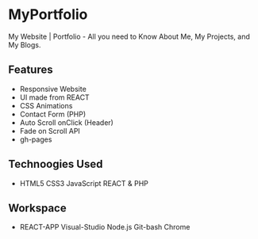 # MyPortfolio
My Website | Portfolio -  All you need to Know  About Me, My Projects, and My Blogs.

## Features
* Responsive Website
* UI made from REACT
* CSS Animations
* Contact Form (PHP)
* Auto Scroll onClick (Header)
* Fade on Scroll API
* gh-pages

## Technoogies Used
* HTML5 CSS3 JavaScript REACT & PHP
## Workspace
* REACT-APP Visual-Studio Node.js Git-bash Chrome
